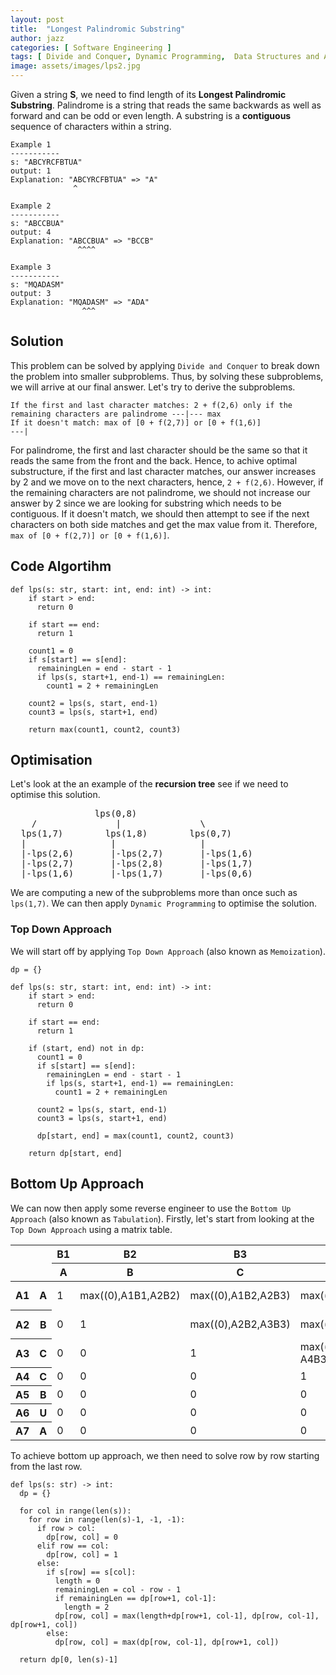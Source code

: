 ```yaml
---
layout: post
title:  "Longest Palindromic Substring"
author: jazz
categories: [ Software Engineering ]
tags: [ Divide and Conquer, Dynamic Programming,  Data Structures and Algorithm ]
image: assets/images/lps2.jpg
---
```


Given a string **S**, we need to find length of its **Longest Palindromic Substring**. Palindrome is a string that reads the same backwards as well as forward and can be odd or even length. A substring is a **contiguous** sequence of characters within a string.

```text
Example 1
-----------
s: "ABCYRCFBTUA"
output: 1
Explanation: "ABCYRCFBTUA" => "A"
              ^
```

```text
Example 2
-----------
s: "ABCCBUA"
output: 4
Explanation: "ABCCBUA" => "BCCB"
               ^^^^
```

```text
Example 3
-----------
s: "MQADASM"
output: 3
Explanation: "MQADASM" => "ADA"
                ^^^
```

## Solution

This problem can be solved by applying `Divide and Conquer` to break down the problem into smaller subproblems. Thus, by solving these subproblems, we will arrive at our final answer. Let's try to derive the subproblems.

```text
If the first and last character matches: 2 + f(2,6) only if the remaining characters are palindrome ---|--- max
If it doesn't match: max of [0 + f(2,7)] or [0 + f(1,6)]                                            ---|
```

For palindrome, the first and last character should be the same so that it reads the same from the front and the back. Hence, to achive optimal substructure, if the first and last character matches, our answer increases by 2 and we move on to the next characters, hence, `2 + f(2,6)`. However, if the remaining characters are not palindrome, we should not increase our answer by 2 since we are looking for substring which needs to be contiguous. If it doesn't match, we should then attempt to see if the next characters on both side matches and get the max value from it. Therefore, `max of [0 + f(2,7)] or [0 + f(1,6)]`.

## Code Algortihm

```py3
def lps(s: str, start: int, end: int) -> int:
    if start > end:
      return 0

    if start == end:
      return 1

    count1 = 0
    if s[start] == s[end]:
      remainingLen = end - start - 1
      if lps(s, start+1, end-1) == remainingLen:
        count1 = 2 + remainingLen

    count2 = lps(s, start, end-1)
    count3 = lps(s, start+1, end)

    return max(count1, count2, count3)
```

## Optimisation

Let's look at the an example of the **recursion tree** see if we need to optimise this solution.

<pre class="p-5 text-white bg-dark">
                lps(0,8)
    /               |               \
  lps(1,7)        lps(1,8)        lps(0,7)
  |                |                |
  |-lps(2,6)       |-lps(2,7)       |-lps(1,6)
  |-lps(2,7)       |-lps(2,8)       |-lps(1,7)
  |-lps(1,6)       |-lps(1,7)       |-lps(0,6)
</pre>

We are computing a new of the subproblems more than once such as `lps(1,7)`. We can then apply `Dynamic Programming` to optimise the solution.

### Top Down Approach

We will start off by applying `Top Down Approach` (also known as `Memoization`).

```py3
dp = {}

def lps(s: str, start: int, end: int) -> int:
    if start > end:
      return 0

    if start == end:
      return 1

    if (start, end) not in dp:
      count1 = 0
      if s[start] == s[end]:
        remainingLen = end - start - 1
        if lps(s, start+1, end-1) == remainingLen:
          count1 = 2 + remainingLen

      count2 = lps(s, start, end-1)
      count3 = lps(s, start+1, end)

      dp[start, end] = max(count1, count2, count3)

    return dp[start, end]
```

## Bottom Up Approach

We can now then apply some reverse engineer to use the `Bottom Up Approach` (also known as `Tabulation`). Firstly, let's start from looking at the `Top Down Approach` using a matrix table.

<div class="table-responsive">
  <table class="table table-dark table-striped table-sm table-bordered">
    <thead>
      <tr>
        <th rowspan="2" colspan="2"></th>
        <th>B1</th>
        <th>B2</th>
        <th>B3</th>
        <th>B4</th>
        <th>B5</th>
        <th>B6</th>
        <th>B7</th>
      </tr>
      <tr>
        <th>A</th>
        <th>B</th>
        <th>C</th>
        <th>C</th>
        <th>B</th>
        <th>U</th>
        <th>A</th>
      </tr>
    </thead>
    <tbody>
      <tr>
        <th>A1</th>
        <th>A</th>
        <td class="bg-success">1</td>
        <td>max((0),A1B1,A2B2)</td>
        <td>max((0),A1B2,A2B3)</td>
        <td>max((0),A1B6,A2B4)</td>
        <td>max((0),A1B4,A2B5)</td>
        <td>max((0),A1B5,A2B6)</td>
        <td class="bg-warning">max((A2B6==5?A2B6+2:0),A1B6,A2B7)</td>
      </tr>
      <tr>
        <th>A2</th>
        <th>B</th>
        <td>0</td>
        <td class="bg-success">1</td>
        <td>max((0),A2B2,A3B3)</td>
        <td>max((0),A2B3,A3B4)</td>
        <td class="bg-warning">max((A3B4==2?A3B4+2:0),A2B4,A3B5)</td>
        <td>max((0),A2B5,A3B6)</td>
        <td>max((0),A2B6,A3B7)</td>
      </tr>
      <tr>
        <th>A3</th>
        <th>C</th>
        <td>0</td>
        <td>0</td>
        <td class="bg-success">1</td>
        <td class="bg-warning">max((A4B3==0?A4B3+2:0),A3B3,A4B4)</td>
        <td>max((0),A3B4,A4B5)</td>
        <td>max((0),A3B5,A4B6)</td>
        <td>max((0),A3B6,A4B7)</td>
      </tr>
      <tr>
        <th>A4</th>
        <th>C</th>
        <td>0</td>
        <td>0</td>
        <td>0</td>
        <td class="bg-success">1</td>
        <td>max((0),A4B4,A5B5)</td>
        <td>max((0),A4B5,A5B6)</td>
        <td>max((0),A4B6,A5B7)</td>
      </tr>
      <tr>
        <th>A5</th>
        <th>B</th>
        <td>0</td>
        <td>0</td>
        <td>0</td>
        <td>0</td>
        <td class="bg-success">1</td>
        <td>max((0),A5B5,A6B6)</td>
        <td>max((0),A5B6,A6B7)</td>
      </tr>
      <tr>
        <th>A6</th>
        <th>U</th>
        <td>0</td>
        <td>0</td>
        <td>0</td>
        <td>0</td>
        <td>0</td>
        <td class="bg-success">1</td>
        <td>max((0),A6B6,A7B7)</td>
      </tr>
      <tr>
        <th>A7</th>
        <th>A</th>
        <td>0</td>
        <td>0</td>
        <td>0</td>
        <td>0</td>
        <td>0</td>
        <td>0</td>
        <td class="bg-success">1</td>
      </tr>
    </tbody>
  </table>
</div>

To achieve bottom up approach, we then need to solve row by row starting from the last row.

```py3
def lps(s: str) -> int:
  dp = {}

  for col in range(len(s)):
    for row in range(len(s)-1, -1, -1):
      if row > col:
        dp[row, col] = 0
      elif row == col:
        dp[row, col] = 1
      else:
        if s[row] == s[col]:
          length = 0
          remainingLen = col - row - 1
          if remainingLen == dp[row+1, col-1]:
            length = 2
          dp[row, col] = max(length+dp[row+1, col-1], dp[row, col-1], dp[row+1, col])
        else:
          dp[row, col] = max(dp[row, col-1], dp[row+1, col])

  return dp[0, len(s)-1]
```
